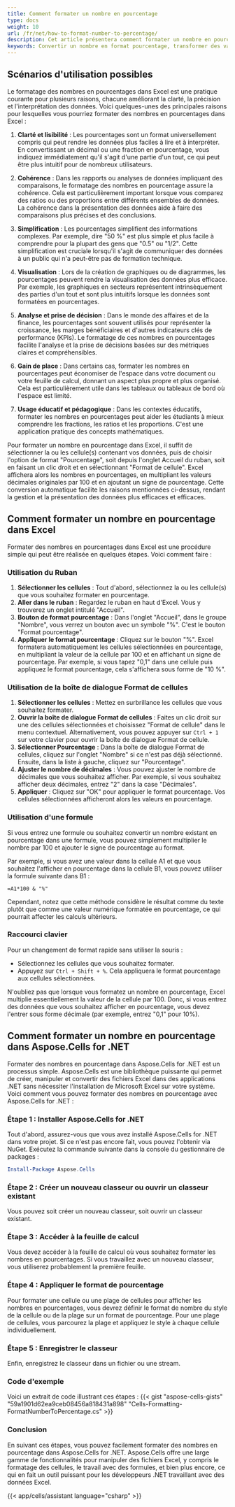 ```yaml
---
title: Comment formater un nombre en pourcentage
type: docs
weight: 10
url: /fr/net/how-to-format-number-to-percentage/
description: Cet article présentera comment formater un nombre en pourcentage en utilisant l API Aspose.Cells for .NET.
keywords: Convertir un nombre en format pourcentage, transformer des valeurs numériques en pourcentages, changer l affichage des nombres en pourcentages, formater les nombres en pourcentages, ajuster les chiffres numériques pour la représentation en pourcentage, formater un nombre en pourcentage
---
```


## **Scénarios d'utilisation possibles**
Le formatage des nombres en pourcentages dans Excel est une pratique courante pour plusieurs raisons, chacune améliorant la clarté, la précision et l'interprétation des données. Voici quelques-unes des principales raisons pour lesquelles vous pourriez formater des nombres en pourcentages dans Excel :

1. **Clarté et lisibilité** : Les pourcentages sont un format universellement compris qui peut rendre les données plus faciles à lire et à interpréter. En convertissant un décimal ou une fraction en pourcentage, vous indiquez immédiatement qu'il s'agit d'une partie d'un tout, ce qui peut être plus intuitif pour de nombreux utilisateurs.

2. **Cohérence** : Dans les rapports ou analyses de données impliquant des comparaisons, le formatage des nombres en pourcentage assure la cohérence. Cela est particulièrement important lorsque vous comparez des ratios ou des proportions entre différents ensembles de données. La cohérence dans la présentation des données aide à faire des comparaisons plus précises et des conclusions.

3. **Simplification** : Les pourcentages simplifient des informations complexes. Par exemple, dire "50 %" est plus simple et plus facile à comprendre pour la plupart des gens que "0.5" ou "1/2". Cette simplification est cruciale lorsqu'il s'agit de communiquer des données à un public qui n'a peut-être pas de formation technique.

4. **Visualisation** : Lors de la création de graphiques ou de diagrammes, les pourcentages peuvent rendre la visualisation des données plus efficace. Par exemple, les graphiques en secteurs représentent intrinsèquement des parties d'un tout et sont plus intuitifs lorsque les données sont formatées en pourcentages.

5. **Analyse et prise de décision** : Dans le monde des affaires et de la finance, les pourcentages sont souvent utilisés pour représenter la croissance, les marges bénéficiaires et d'autres indicateurs clés de performance (KPIs). Le formatage de ces nombres en pourcentages facilite l'analyse et la prise de décisions basées sur des métriques claires et compréhensibles.

6. **Gain de place** : Dans certains cas, formater les nombres en pourcentages peut économiser de l'espace dans votre document ou votre feuille de calcul, donnant un aspect plus propre et plus organisé. Cela est particulièrement utile dans les tableaux ou tableaux de bord où l'espace est limité.

7. **Usage éducatif et pédagogique** : Dans les contextes éducatifs, formater les nombres en pourcentages peut aider les étudiants à mieux comprendre les fractions, les ratios et les proportions. C'est une application pratique des concepts mathématiques.

Pour formater un nombre en pourcentage dans Excel, il suffit de sélectionner la ou les cellule(s) contenant vos données, puis de choisir l'option de format "Pourcentage", soit depuis l'onglet Accueil du ruban, soit en faisant un clic droit et en sélectionnant "Format de cellule". Excel affichera alors les nombres en pourcentages, en multipliant les valeurs décimales originales par 100 et en ajoutant un signe de pourcentage. Cette conversion automatique facilite les raisons mentionnées ci-dessus, rendant la gestion et la présentation des données plus efficaces et efficaces.

## **Comment formater un nombre en pourcentage dans Excel**
Formater des nombres en pourcentages dans Excel est une procédure simple qui peut être réalisée en quelques étapes. Voici comment faire :

### Utilisation du Ruban

1. **Sélectionner les cellules** : Tout d'abord, sélectionnez la ou les cellule(s) que vous souhaitez formater en pourcentage.
2. **Aller dans le ruban** : Regardez le ruban en haut d'Excel. Vous y trouverez un onglet intitulé "Accueil".
3. **Bouton de format pourcentage** : Dans l'onglet "Accueil", dans le groupe "Nombre", vous verrez un bouton avec un symbole "%". C'est le bouton "Format pourcentage".
4. **Appliquer le format pourcentage** : Cliquez sur le bouton "%". Excel formatera automatiquement les cellules sélectionnées en pourcentage, en multipliant la valeur de la cellule par 100 et en affichant un signe de pourcentage. Par exemple, si vous tapez "0,1" dans une cellule puis appliquez le format pourcentage, cela s'affichera sous forme de "10 %".

### Utilisation de la boîte de dialogue Format de cellules

1. **Sélectionner les cellules** : Mettez en surbrillance les cellules que vous souhaitez formater.
2. **Ouvrir la boîte de dialogue Format de cellules** : Faites un clic droit sur une des cellules sélectionnées et choisissez "Format de cellule" dans le menu contextuel. Alternativement, vous pouvez appuyer sur `Ctrl + 1` sur votre clavier pour ouvrir la boîte de dialogue Format de cellule.
3. **Sélectionner Pourcentage** : Dans la boîte de dialogue Format de cellules, cliquez sur l'onglet "Nombre" si ce n'est pas déjà sélectionné. Ensuite, dans la liste à gauche, cliquez sur "Pourcentage".
4. **Ajuster le nombre de décimales** : Vous pouvez ajuster le nombre de décimales que vous souhaitez afficher. Par exemple, si vous souhaitez afficher deux décimales, entrez "2" dans la case "Décimales".
5. **Appliquer** : Cliquez sur "OK" pour appliquer le format pourcentage. Vos cellules sélectionnées afficheront alors les valeurs en pourcentage.

### Utilisation d'une formule

Si vous entrez une formule ou souhaitez convertir un nombre existant en pourcentage dans une formule, vous pouvez simplement multiplier le nombre par 100 et ajouter le signe de pourcentage au format.

Par exemple, si vous avez une valeur dans la cellule A1 et que vous souhaitez l'afficher en pourcentage dans la cellule B1, vous pouvez utiliser la formule suivante dans B1 :

```excel
=A1*100 & "%"
```

Cependant, notez que cette méthode considère le résultat comme du texte plutôt que comme une valeur numérique formatée en pourcentage, ce qui pourrait affecter les calculs ultérieurs.

### Raccourci clavier

Pour un changement de format rapide sans utiliser la souris :
- Sélectionnez les cellules que vous souhaitez formater.
- Appuyez sur `Ctrl + Shift + %`. Cela appliquera le format pourcentage aux cellules sélectionnées.

N'oubliez pas que lorsque vous formatez un nombre en pourcentage, Excel multiplie essentiellement la valeur de la cellule par 100. Donc, si vous entrez des données que vous souhaitez afficher en pourcentage, vous devez l'entrer sous forme décimale (par exemple, entrez "0,1" pour 10%).

## **Comment formater un nombre en pourcentage dans Aspose.Cells for .NET**
Formater des nombres en pourcentage dans Aspose.Cells for .NET est un processus simple. Aspose.Cells est une bibliothèque puissante qui permet de créer, manipuler et convertir des fichiers Excel dans des applications .NET sans nécessiter l'installation de Microsoft Excel sur votre système. Voici comment vous pouvez formater des nombres en pourcentage avec Aspose.Cells for .NET :

### Étape 1 : Installer Aspose.Cells for .NET

Tout d'abord, assurez-vous que vous avez installé Aspose.Cells for .NET dans votre projet. Si ce n'est pas encore fait, vous pouvez l'obtenir via NuGet. Exécutez la commande suivante dans la console du gestionnaire de packages :

```powershell
Install-Package Aspose.Cells
```

### Étape 2 : Créer un nouveau classeur ou ouvrir un classeur existant

Vous pouvez soit créer un nouveau classeur, soit ouvrir un classeur existant. 


### Étape 3 : Accéder à la feuille de calcul

Vous devez accéder à la feuille de calcul où vous souhaitez formater les nombres en pourcentages. Si vous travaillez avec un nouveau classeur, vous utiliserez probablement la première feuille.

### Étape 4 : Appliquer le format de pourcentage

Pour formater une cellule ou une plage de cellules pour afficher les nombres en pourcentages, vous devrez définir le format de nombre du style de la cellule ou de la plage sur un format de pourcentage. Pour une plage de cellules, vous parcourez la plage et appliquez le style à chaque cellule individuellement.

### Étape 5 : Enregistrer le classeur

Enfin, enregistrez le classeur dans un fichier ou une stream.

### Code d'exemple

Voici un extrait de code illustrant ces étapes :
{{< gist "aspose-cells-gists" "59a1901d62ea9ceb08456a818431a898" "Cells-Formatting-FormatNumberToPercentage.cs" >}}

### Conclusion

En suivant ces étapes, vous pouvez facilement formater des nombres en pourcentage dans Aspose.Cells for .NET. Aspose.Cells offre une large gamme de fonctionnalités pour manipuler des fichiers Excel, y compris le formatage des cellules, le travail avec des formules, et bien plus encore, ce qui en fait un outil puissant pour les développeurs .NET travaillant avec des données Excel.

{{< app/cells/assistant language="csharp" >}}

